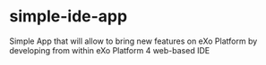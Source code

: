 simple-ide-app
==============

Simple App that will allow to bring new features on eXo Platform by developing from within eXo Platform 4 web-based IDE
